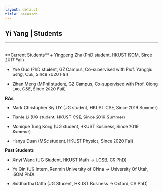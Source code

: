 ```yaml
---
layout: default
title: research
---
```


## Yi Yang | Students

* * * 
<br>
**Current Students** 
+ Yingpeng Zhu (PhD student, HKUST ISOM, Since 2017 Fall)

+ Yue Guo (PhD student, GZ Campus, Co-supervised with Prof. Yangqiu Song, CSE, Since 2020 Fall)

+ Zihan Meng (MPhil student, GZ Campus, Co-supervised with Prof. Qiong Luo, CSE, Since 2020 Fall)


**RAs**
+ Mark Christopher Siy UY (UG student, HKUST CSE, Since 2019 Summer)

+ Tianle Li (UG student, HKUST CSE, Since 2019 Summer)

+ Monique Tung Kong (UG student, HKUST Business, Since 2019 Summer)

+ Hanyu Duan (MSc student, HKUST Physics, Since 2020 Fall)

**Past Students** 
+ Xinyi Wang (UG Student, HKUST Math -> UCSB, CS PhD)

+ Yu Qin (UG Intern, Renmin University of China -> University Of Utah, ISOM PhD)

+ Siddhartha Datta (UG Student, HKUST Business -> Oxford, CS PhD)